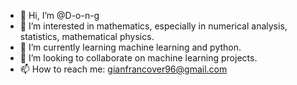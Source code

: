 - 👋 Hi, I’m @D-o-n-g
- 👀 I’m interested in mathematics, especially in numerical analysis, statistics, mathematical physics.
- 🌱 I’m currently learning machine learning and python.
- 💞️ I’m looking to collaborate on machine learning projects.
- 📫 How to reach me: gianfrancover96@gmail.com

<!---
D-o-n-g/D-o-n-g is a ✨ special ✨ repository because its `README.md` (this file) appears on your GitHub profile.
You can click the Preview link to take a look at your changes.
--->
